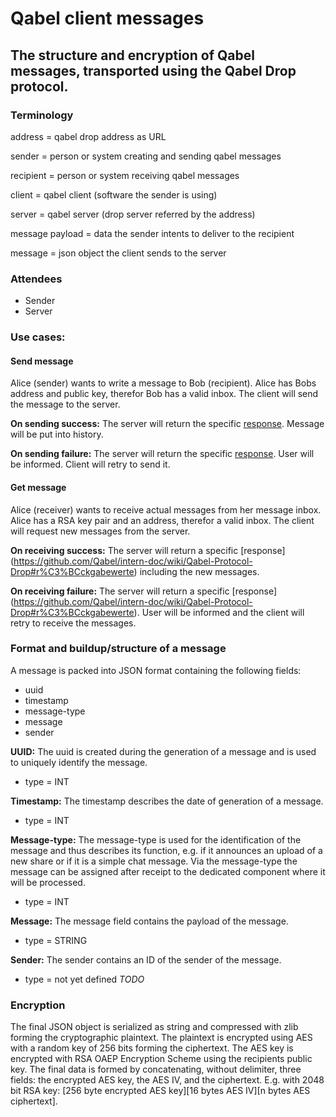 # Qabel client messages
## The structure and encryption of Qabel messages, transported using the Qabel Drop protocol.

### Terminology ###

address = qabel drop address as URL

sender 	= person or system creating and sending qabel messages

recipient = person or system receiving qabel messages

client	= qabel client (software the sender is using)

server 	= qabel server (drop server referred by the address)

message payload = data the sender intents to deliver to the recipient

message = json object the client sends to the server


### Attendees ###

* Sender
* Server

### Use cases:

#### Send message ####
Alice (sender) wants to write a message to Bob (recipient). Alice has Bobs address and public key, therefor Bob has a valid inbox.
The client will send the message to the server.

**On sending success:**
The server will return the specific [response](https://github.com/Qabel/intern-doc/wiki/Qabel-Protocol-Drop#r%C3%BCckgabewerte).
Message will be put into history.

**On sending failure:**
The server will return the specific [response](https://github.com/Qabel/intern-doc/wiki/Qabel-Protocol-Drop#r%C3%BCckgabewerte).
User will be informed. Client will retry to send it.

#### Get message ####
Alice (receiver) wants to receive actual messages from her message inbox. Alice has a RSA key pair and an address, therefor a valid inbox.
The client will request new messages from the server.

**On receiving success:**
The server will return a specific [response] (https://github.com/Qabel/intern-doc/wiki/Qabel-Protocol-Drop#r%C3%BCckgabewerte) including the new messages.

**On receiving failure:**
The server will return a specific [response] (https://github.com/Qabel/intern-doc/wiki/Qabel-Protocol-Drop#r%C3%BCckgabewerte).
User will be informed and the client will retry to receive the messages.

### Format and buildup/structure of a message ###
A message is packed into JSON format containing the following fields:
* uuid
* timestamp
* message-type
* message
* sender

**UUID:**
The uuid is created during the generation of a message and is used to uniquely identify the message.
* type = INT

**Timestamp:**
The timestamp describes the date of generation of a message.
* type = INT

**Message-type:**
The message-type is used for the identification of the message and thus describes its function, e.g. if it announces an upload of a new share or if it is a simple chat message. Via the message-type the message can be assigned after receipt to the dedicated component where it will be processed.
* type = INT

**Message:**
The message field contains the payload of the message.
* type = STRING

**Sender:**
The sender contains an ID of the sender of the message.
* type = not yet defined  *TODO*

### Encryption ###

The final JSON object is serialized as string and compressed with zlib forming the cryptographic plaintext.
The plaintext is encrypted using AES with a random key of 256 bits forming the ciphertext.
The AES key is encrypted with RSA OAEP Encryption Scheme using the recipients public key.
The final data is formed by concatenating, without delimiter, three fields: the encrypted AES key, the AES IV, and the ciphertext. E.g. with 2048 bit RSA key: [256 byte encrypted AES key][16 bytes AES IV][n bytes AES ciphertext].
